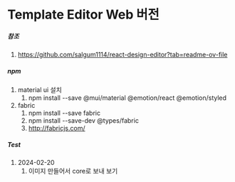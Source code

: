 # Template Editor Web 버전 
##### 참조 
1. https://github.com/salgum1114/react-design-editor?tab=readme-ov-file

##### npm 
1. material ui 설치 
   1. npm install --save @mui/material @emotion/react @emotion/styled
2. fabric
   1. npm install --save fabric
   2. npm install --save-dev @types/fabric
   3. http://fabricjs.com/

##### Test
1. 2024-02-20
   1. 이미지 만들어서 core로 보내 보기